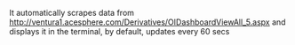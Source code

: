 It automatically scrapes data from http://ventura1.acesphere.com/Derivatives/OIDashboardViewAll_5.aspx
and displays it in the terminal, by default, updates every 60 secs
